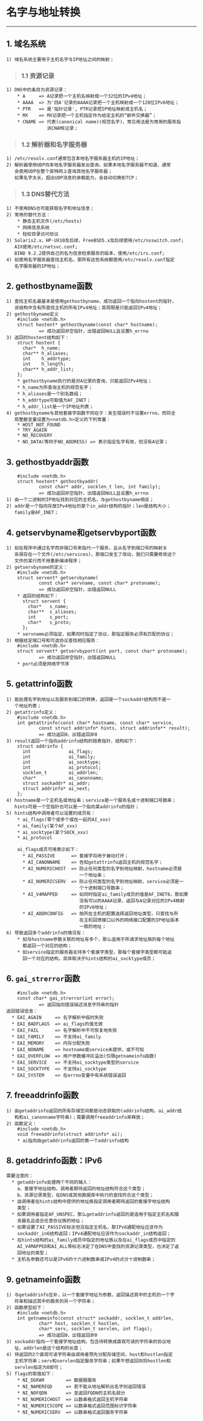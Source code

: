 # **名字与地址转换**
***


## **1. 域名系统**
    1) 域名系统主要用于主机名字与IP地址之间的映射；
> ### **1.1 资源记录**
    1) DNS中的条目为资源记录：
        * A     => A记录把一个主机名映射成一个32位的IPv4地址；
        * AAAA  => 为'四A'记录的AAAA记录把一个主机映射成一个128位IPv6地址；
        * PTR   => 是'指针记录', PTR记录把IP地址映射成主机名；
        * MX    => MX记录把一个主机指定作为给定主机的“邮件交换器”；
        * CNAME => 代表(canonical name)(规范名字)，常见用法是为常用的服务指
                   派CNAME记录；
> ### **1.2 解析器和名字服务器**
    1) /etc/resolv.conf通常包含本地名字服务器主机的IP地址；
    2) 解析器使用UDP向本地名字服务器发出查询，如果本地名字服务器不知道，通常
       会使用UDP在整个英特网上查询其他名字服务器；
       如果名字太长，超出UDP消息的承载能力，会自动切换到TCP；
> ### **1.3 DNS替代方法**
    1) 不使用DNS也可能获取名字和地址信息；
    2) 常用的替代方法：
        * 静态主机文件(/etc/hosts)
        * 网络信息系统
        * 轻权目录访问协议
    3) Solaris2.x，HP-UX10及后续，FreeBSD5.x及后续使用/etc/nsswitch.conf;
       AIX使用/etc/netsvc.conf;
       BIND 9.2.2提供自己的名为信息检索服务的版本，使用/etc/irs.conf;
    4) 如使用名字服务器查找主机名，那所有这些系统都使用/etc/resolv.conf指定
       名字服务器的IP地址；


## **2. gethostbyname函数**
    1) 查找主机名最基本是使用gethostbyname，成功返回一个指向hostent的指针，
       该结构中含有所查找主机的所有IPv4地址；其局限是只能返回IPv4地址；
    2) gethostbyname定义
        #include <netdb.h>
        struct hostent* gethostbyname(const char* hostname);
                => 成功返回非空指针，出错返回NULL且设置h_errno
    3) 返回的hostent结构如下：
        struct hostent {
          char*  h_name;
          char** h_aliases;
          int    h_addrtype;
          int    h_length;
          char** h_addr_list;
        };
        * gethostbyname执行的是对A记录的查询，只能返回IPv4地址；
        * h_name为所查询主机的规范名字；
        * h_aliases是一个别名数组；
        * h_addrtype可取值为AF_INET；
        * h_addr_list是一个IP地址列表；
    4) gethostbyname与其他套接字函数不同在于：发生错误时不设置errno，而将全
       局整数变量设置为<netdb.h>定义的下列常量：
        * HOST_NOT_FOUND
        * TRY_AGAIN
        * NO_RECOVERY
        * NO_DATA(等同于NO_ADDRESS) => 表示指定名字有效，但没有A记录；

## **3. gethostbyaddr函数**
        #include <netdb.h>
        struct hostent* gethostbyaddr(
                const char* addr, socklen_t len, int family);
                => 成功返回非空指针，出错返回NULL且设置h_errno
    1) 由一个二进制的IP地址找到对应的主机名，与gethostbyname相反；
    2) addr是一个指向存放IPv4地址的某个in_addr结构的指针；len是结构大小；
       family是AF_INET；


## **4. getservbyname和getservbyport函数**
    1) 如在程序中通过名字而非端口号来指代一个服务，且从名字到端口号的映射关
       系保存在一个文件(/etc/services)，那端口发生了改动，我们只需要修改这个
       文件的某行而不用重新编译程序；
    2) getservbyname的定义：
        #include <netdb.h>
        struct servent* getservbyname(
                const char* servname, const char* protoname);
                => 成功返回非空指针，出错返回NULL
        * 返回的结构如下：
          struct servent {
            char*   s_name;
            char**  s_aliases;
            int     s_port;
            char*   s_proto;
          };
        * servname必须指定，如果同时指定了协议，那指定服务必须有匹配的协议；
    3) 根据给定端口号和可选协议查找相应服务：
        #include <netdb.h>
        struct servent* getservbyport(int port, const char* protoname);
                => 成功返回非空指针，出错返回NULL
        * port必须是网络字节序


## **5. getattrinfo函数**
    1) 能处理名字到地址以及服务到端口的转换，返回是一个sockaddr结构而不是一
       个地址列表；
    2) getattrinfo定义：
        #include <netdb.h>
        int getattrinfo(const char* hostname, const char* service,
                const struct addrinfo* hints, struct addrinfo** result);
                => 成功返回0，出错返回非0
    3) result返回一个指向addrinfo结构的链表指针，结构如下：
        struct addrinfo {
          int              ai_flags;
          int              ai_family;
          int              ai_socktype;
          int              ai_protocol;
          socklen_t        ai_addrlen;
          char*            ai_canonname;
          struct sockaddr* ai_addr;
          struct addrinfo* ai_next;
        };
    4) hostname是一个主机名或地址串；service是一个服务名或十进制端口号数串；
       hints可是一个空指针也可以是一个指向某addrinfo的指针；
    5) hints结构中调用者可以设置的成员有：
        * ai_flags(零个或多个或在一起的AI_xxx)
        * ai_family(某个AF_xxx)
        * ai_socktype(某个SOCK_xxx)
        * ai_protocol

        ai_flags成员可用表示如下：
          * AI_PASSIVE      => 套接字将用于被动打开；
          * AI_CANONNAME    => 告知getattrinfo返回主机的规范名字；
          * AI_NUMERICHOST  => 防止任何类型的名字到地址映射，hostname必须是
                               一个地址串；
          * AI_NUMERICSERV  => 防止任何类型的名字到地址映射，service必须是一
                               个十进制端口号数串；
          * AI_V4MAPPED     => 如同时指定ai_family成员的值是AF_INET6，那如果
                               没有可以的AAAA记录，返回与A记录对应的IPv4映射
                               的IPv6地址；
          * AI_ADDRCONFIG   => 按所在主机的配置选择返回地址类型，只查找与所
                               在主机回馈接口以外的网络接口配置的IP地址版本
                               一致的地址；
    6) 导致返回多个addrinfo的情况有：
        * 如与hostname参数关联的地址有多个，那么适用于所请求地址族的每个地址
          都返回一个对应的结构；
        * 如service指定的服务器支持多个套接字类型，那每个套接字类型都可能返
          回一个对应的结构，具体取决于hints结构的ai_socktype成员；


## **6. `gai_strerror`函数**
        #include <netdb.h>
        const char* gai_strerror(int error);
                => 返回指向错误描述消息字符串的指针
    返回错误信息：
      * EAI_AGAIN     => 名字解析中临时失败
      * EAI_BADFLAGS  => ai_flags的值无效
      * EAI_FAIL      => 名字解析中不可恢复地失败
      * EAI_FAMILY    => 不支持ai_family
      * EAI_MEMORY    => 内存分配失败
      * EAI_NONAME    => hostname或service未提供，或不可知
      * EAI_OVERFLOW  => 用户参数缓冲区溢出(仅限getnameinfo函数)
      * EAI_SERVICE   => 不支持ai_socktype类型的service
      * EAI_SOCKTYPE  => 不支持ai_socktype
      * EAI_SYSTEM    => 在errno变量中有系统错误返回


## **7. freeaddrinfo函数**
    1) 由getaddrinfo返回的所有存储空间都是动态获取的(addrinfo结构，ai_addr结
       构和ai_canonname字符串)；需要调用freeaddrinfo来释放；
    2) 函数定义：
        #include <netdb.h>
        void freeaddrinfo(struct addrinfo* ai);
        * ai指向由getaddrinfo返回的第一个addrinfo结构


## **8. getaddrinfo函数：IPv6**
    需要注意的：
      * getaddrinfo处理两个不同的输入：
        a、套接字地址结构，调用者期待返回的地址结构符合这个类型；
        b、资源记录类型，在DNS或其他数据库中执行的查找符合这个类型；
      * 由调用者在hints结构中提供的地址族指定调用者期待返回的套接字地址结构
        类型；
      * 如果调用者指定AF_UNSPEC，那么getaddrinfo返回的是适用于指定主机名和服
        务器名且适合任意协议族的地址；
      * 如果设置了AI_PASSIVE标志但没指定主机名，那IPv6通配地址应该作为
        sockaddr_in6结构返回；IPv4通配地址应该作为sockaddr_in结构返回；
      * 在hints结构的ai_family成员中指定的地址族以及在ai_flags成员中指定的
        AI_V4MAPPED和AI_ALL等标志决定了在DNS中查找的资源记录类型，也决定了返
        回地址的类型；
      * 主机名参数还可以是IPv6的十六进制数串或IPv4的点分十进制数串；

## **9. getnameinfo函数**
    1) 与getaddrinfo互补，以一个套接字地址为参数，返回描述其中的主机的一个字
       符串和描述其中的服务的另一个字符串；
    2) 函数原型如下：
        #include <netdb.h>
        int getnameinfo(const struct* sockaddr, socklen_t addrlen, 
                char* host, socklen_t hostlen, 
                char* serv, socklen_t servlen, int flags);
                => 成功返回0，出错返回非0
    3) sockaddr指向一个套接字地址结构，包含待转换成直观可读的字符串的协议地
       址，addrlen是这个结构的长度；
    4) 待返回的2个直观可读字符串由调用者预先分配存储空间，host和hostlen指定
       主机字符串；serv和servlen指定服务字符串；如果不想返回则将hostlen和
       servlen指定为0即可；
    5) flags的取值如下：
        * NI_DGRAM        => 数据报服务
        * NI_NAMEREQD     => 若不能从地址解析出名字则返回错误
        * NI_NOFQDN       => 至返回FQDN的主机名部分
        * NI_NUMERICHOST  => 以数串格式返回主机字符串
        * NI_NUMERICSCOPE => 以数串格式返回范围标识字符串
        * NI_NUMERICSERV  => 以数串格式返回服务字符串
